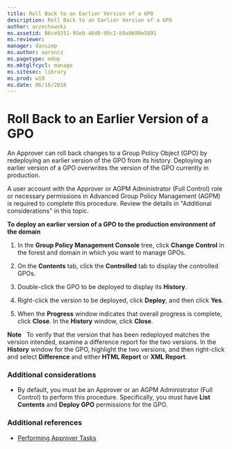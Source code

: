```yaml
---
title: Roll Back to an Earlier Version of a GPO
description: Roll Back to an Earlier Version of a GPO
author: aczechowski
ms.assetid: 06ce9251-95e0-46d0-99c2-b9a0690e5891
ms.reviewer: 
manager: dansimp
ms.author: aaroncz
ms.pagetype: mdop
ms.mktglfcycl: manage
ms.sitesec: library
ms.prod: w10
ms.date: 06/16/2016
---
```



# Roll Back to an Earlier Version of a GPO


An Approver can roll back changes to a Group Policy Object (GPO) by redeploying an earlier version of the GPO from its history. Deploying an earlier version of a GPO overwrites the version of the GPO currently in production.

A user account with the Approver or AGPM Administrator (Full Control) role or necessary permissions in Advanced Group Policy Management (AGPM) is required to complete this procedure. Review the details in "Additional considerations" in this topic.

**To deploy an earlier version of a GPO to the production environment of the domain**

1.  In the **Group Policy Management Console** tree, click **Change Control** in the forest and domain in which you want to manage GPOs.

2.  On the **Contents** tab, click the **Controlled** tab to display the controlled GPOs.

3.  Double-click the GPO to be deployed to display its **History**.

4.  Right-click the version to be deployed, click **Deploy**, and then click **Yes**.

5.  When the **Progress** window indicates that overall progress is complete, click **Close**. In the **History** window, click **Close**.

**Note**  
To verify that the version that has been redeployed matches the version intended, examine a difference report for the two versions. In the **History** window for the GPO, highlight the two versions, and then right-click and select **Difference** and either **HTML Report** or **XML Report**.

 

### Additional considerations

-   By default, you must be an Approver or an AGPM Administrator (Full Control) to perform this procedure. Specifically, you must have **List Contents** and **Deploy GPO** permissions for the GPO.

### Additional references

-   [Performing Approver Tasks](performing-approver-tasks-agpm40.md)

 

 





